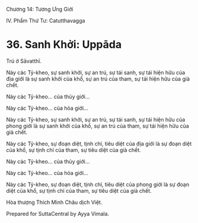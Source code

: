 

Chương 14: Tương Ưng Giới

IV. Phẩm Thứ Tư: Catutthavagga

# 36\. Sanh Khởi: Uppāda

Trú ở Sāvatthī.

Này các Tỷ-kheo, sự sanh khởi, sự an trú, sự tái sanh, sự tái hiện hữu của địa giới là sự sanh khởi của khổ, sự an trú của tham, sự tái hiện hữu của già chết.

Này các Tỷ-kheo… của thủy giới…

Này các Tỷ-kheo… của hỏa giới…

Này các Tỷ-kheo, sự sanh khởi, sự an trú, sự tái sanh, sự tái hiện hữu của phong giới là sự sanh khởi của khổ, sự an trú của tham, sự tái hiện hữu của già chết.

Này các Tỷ-kheo, sự đoạn diệt, tịnh chỉ, tiêu diệt của địa giới là sự đoạn diệt của khổ, sự tịnh chỉ của tham, sự tiêu diệt của già chết.

Này các Tỷ-kheo… của thủy giới…

Này các Tỷ-kheo… của hỏa giới…

Này các Tỷ-kheo, sự đoạn diệt, tịnh chỉ, tiêu diệt của phong giới là sự đoạn diệt của khổ, sự tịnh chỉ của tham, sự tiêu diệt của già chết.

Hòa thượng Thích Minh Châu dịch Việt.

Prepared for SuttaCentral by Ayya Vimala.